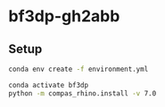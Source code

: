 # bf3dp-gh2abb

## Setup

```bash
conda env create -f environment.yml

conda activate bf3dp
python -m compas_rhino.install -v 7.0
```

